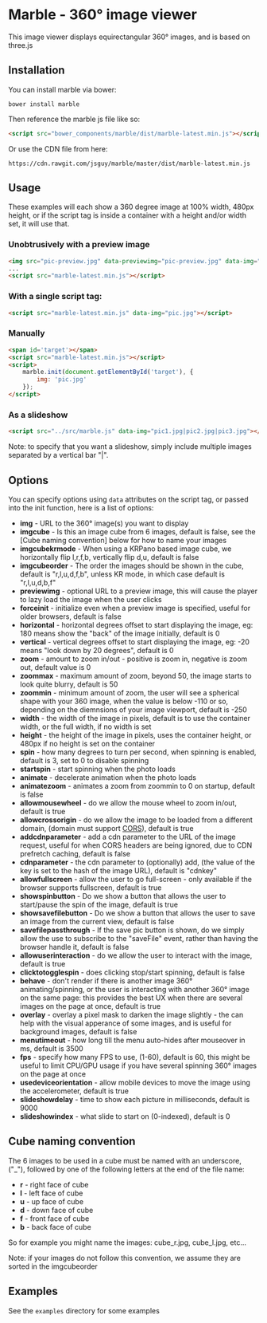 # Marble - 360° image viewer

This image viewer displays equirectangular 360° images, and is based on three.js

## Installation

You can install marble via bower:

```
bower install marble
```

Then reference the marble js file like so:

```html
<script src="bower_components/marble/dist/marble-latest.min.js"></script>
```

Or use the CDN file from here:

```
https://cdn.rawgit.com/jsguy/marble/master/dist/marble-latest.min.js
```

## Usage

These examples will each show a 360 degree image at 100% width, 480px height, or if the script tag is inside a container with a height and/or width set, it will use that.

### Unobtrusively with a preview image

```html
<img src="pic-preview.jpg" data-previewimg="pic-preview.jpg" data-img="pic.jpg">
...
<script src="marble-latest.min.js"></script>
```

### With a single script tag:

```html
<script src="marble-latest.min.js" data-img="pic.jpg"></script>
```

### Manually

```html
<span id='target'></span>
<script src="marble-latest.min.js"></script>
<script>
	marble.init(document.getElementById('target'), {
		img: 'pic.jpg'
	});
</script>
```

### As a slideshow

```html
<script src="../src/marble.js" data-img="pic1.jpg|pic2.jpg|pic3.jpg"></script>
```

Note: to specify that you want a slideshow, simply include multiple images separated by a vertical bar "|".

## Options

You can specify options using `data` attributes on the script tag, or passed into the init function, here is a list of options:

* **img** - URL to the 360° image(s) you want to display
* **imgcube** - Is this an image cube from 6 images, default is false, see the [Cube naming convention] below for how to name your images
* **imgcubekrmode** - When using a KRPano based image cube, we horizontally flip l,r,f,b, vertically flip d,u, default is false
* **imgcubeorder** - The order the images should be shown in the cube, default is "r,l,u,d,f,b", unless KR mode, in which case default is "r,l,u,d,b,f"
* **previewimg** - optional URL to a preview image, this will cause the player to lazy load the image when the user clicks
* **forceinit** - initialize even when a preview image is specified, useful for older browsers, default is false
* **horizontal** - horizontal degrees offset to start displaying the image, eg: 180 means show the "back" of the image initially, default is 0
* **vertical** - vertical degrees offset to start displaying the image, eg: -20 means "look down by 20 degrees", default is 0
* **zoom** - amount to zoom in/out - positive is zoom in, negative is zoom out, default value is 0
* **zoommax** - maximum amount of zoom, beyond 50, the image starts to look quite blurry, default is 50
* **zoommin** - minimum amount of zoom, the user will see a spherical shape with your 360 image, when the value is below -110 or so, depending on the diemnsions of your image viewport, default is -250
* **width** - the width of the image in pixels, default is to use the container width, or the full width, if no width is set
* **height** - the height of the image in pixels, uses the container height, or 480px if no height is set on the container
* **spin** - how many degrees to turn per second, when spinning is enabled, default is 3, set to 0 to disable spinning
* **startspin** - start spinning when the photo loads
* **animate** - decelerate animation when the photo loads
* **animatezoom** - animates a zoom from zoommin to 0 on startup, default is false
* **allowmousewheel** - do we allow the mouse wheel to zoom in/out, default is true
* **allowcrossorigin** - do we allow the image to be loaded from a different domain, (domain must support [CORS](https://en.wikipedia.org/wiki/Cross-origin_resource_sharing)), default is true
* **addcdnparameter** - add a cdn parameter to the URL of the image request, useful for when CORS headers are being ignored, due to CDN prefretch caching, default is false
* **cdnparameter** - the cdn parameter to (optionally) add, (the value of the key is set to the hash of the image URL), default is "cdnkey"
* **allowfullscreen** - allow the user to go full-screen - only available if the browser supports fullscreen, default is true
* **showspinbutton** - Do we show a button that allows the user to start/pause the spin of the image, default is true
* **showsavefilebutton** - Do we show a button that allows the user to save an image from the current view, default is false
* **savefilepassthrough** - If the save pic button is shown, do we simply allow the use to subscribe to the "saveFile" event, rather than having the browser handle it, default is false
* **allowuserinteraction** - do we allow the user to interact with the image, default is true
* **clicktotogglespin** - does clicking stop/start spinning, default is false
* **behave** - don't render if there is another image 360° animating/spinning, or the user is interacting with another 360° image on the same page: this provides the best UX when there are several images on the page at once, default is true
* **overlay** - overlay a pixel mask to darken the image slightly - the can help with the visual apperance of some images, and is useful for background images, default is false
* **menutimeout** - how long till the menu auto-hides after mouseover in ms, default is 3500
* **fps** - specify how many FPS to use, (1-60), default is 60, this might be useful to limit CPU/GPU usage if you have several spinning 360° images on the page at once
* **usedeviceorientation** - allow mobile devices to move the image using the accelerometer, default is true
* **slideshowdelay** - time to show each picture in milliseconds, default is 9000
* **slideshowindex** - what slide to start on (0-indexed), default is 0

## Cube naming convention

The 6 images to be used in a cube must be named with an underscore, ("\_"), followed by one of the following letters at the end of the file name:

* **r** - right face of cube
* **l** - left face of cube
* **u** - up face of cube
* **d** - down face of cube
* **f** - front face of cube
* **b** - back face of cube

So for example you might name the images: cube_r.jpg, cube_l.jpg, etc...

Note: if your images do not follow this convention, we assume they are sorted in the imgcubeorder

## Examples

See the `examples` directory for some examples
